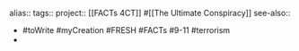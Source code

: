 alias::
tags::
project:: [[FACTs 4CT]] #[[The Ultimate Conspiracy]] 
see-also::

- #toWrite #myCreation #FRESH #FACTs #9-11 #terrorism
-